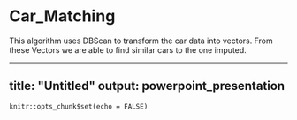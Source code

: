 # Car_Matching

This algorithm uses DBScan to transform the car data into vectors.  From these Vectors we are able to find similar cars to the one imputed.  

---
title: "Untitled"
output: powerpoint_presentation
---

```{r setup, include=FALSE}
knitr::opts_chunk$set(echo = FALSE)
```


